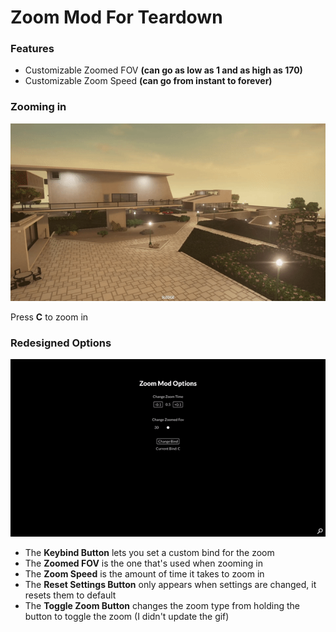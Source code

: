 # Zoom Mod For Teardown
### Features

- Customizable Zoomed FOV **(can go as low as 1 and as high as 170)**
- Customizable Zoom Speed **(can go from instant to forever)**

### Zooming in
![](images/Zoom.gif)

Press **C** to zoom in

### Redesigned Options
![](images/options.gif)

- The **Keybind Button** lets you set a custom bind for the zoom
- The **Zoomed FOV** is the one that's used when zooming in 
- The **Zoom Speed** is the amount of time it takes to zoom in 
- The **Reset Settings Button** only appears when settings are changed, it resets them to default
- The **Toggle Zoom Button** changes the zoom type from holding the button to toggle the zoom (I didn't update the gif)




